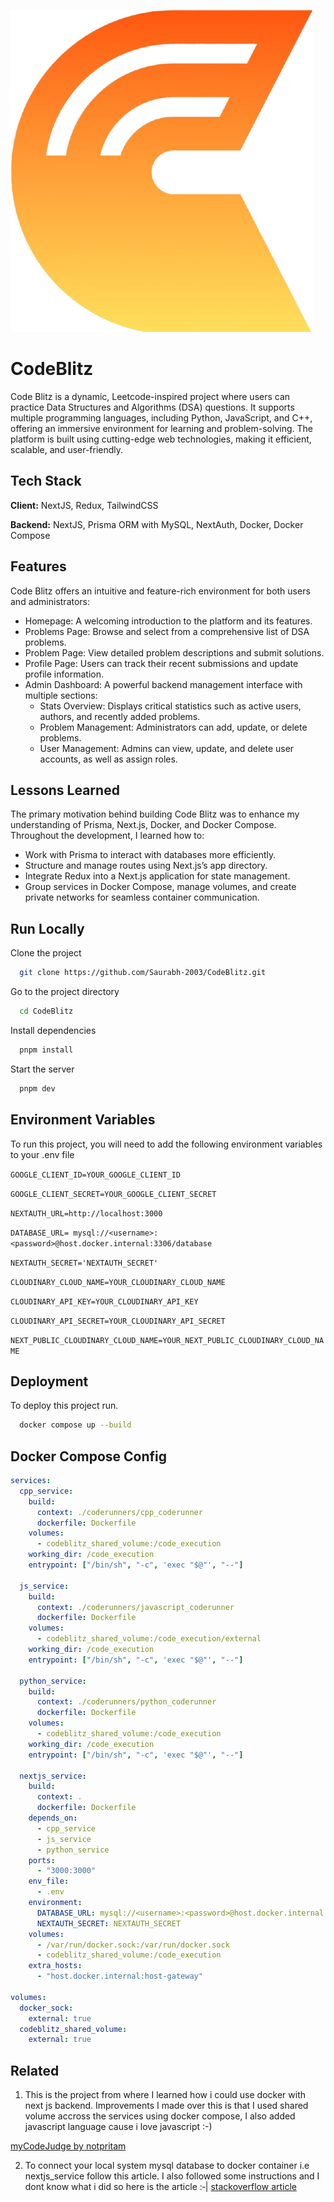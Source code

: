 
![Logo](public/codeblitz.png)


# CodeBlitz

Code Blitz is a dynamic, Leetcode-inspired project where users can practice Data Structures and Algorithms (DSA) questions. It supports multiple programming languages, including Python, JavaScript, and C++, offering an immersive environment for learning and problem-solving. The platform is built using cutting-edge web technologies, making it efficient, scalable, and user-friendly.

## Tech Stack

**Client:** NextJS, Redux, TailwindCSS

**Backend:** NextJS, Prisma ORM with MySQL, NextAuth, Docker, Docker Compose


## Features

Code Blitz offers an intuitive and feature-rich environment for both users and administrators:

- Homepage: A welcoming introduction to the platform and its features.
- Problems Page: Browse and select from a comprehensive list of DSA problems.
- Problem Page: View detailed problem descriptions and submit solutions.
- Profile Page: Users can track their recent submissions and update profile information.
- Admin Dashboard: A powerful backend management interface with multiple sections:
  - Stats Overview: Displays critical statistics such as active users, authors, and recently added problems.
  - Problem Management: Administrators can add, update, or delete problems.
  - User Management: Admins can view, update, and delete user accounts, as well as assign roles.


## Lessons Learned

The primary motivation behind building Code Blitz was to enhance my understanding of Prisma, Next.js, Docker, and Docker Compose. Throughout the development, I learned how to:

- Work with Prisma to interact with databases more efficiently.
- Structure and manage routes using Next.js’s app directory.
- Integrate Redux into a Next.js application for state management.
- Group services in Docker Compose, manage volumes, and create private networks for seamless container communication.
## Run Locally

Clone the project

```bash
  git clone https://github.com/Saurabh-2003/CodeBlitz.git
```

Go to the project directory

```bash
  cd CodeBlitz
```

Install dependencies

```bash
  pnpm install
```

Start the server

```bash
  pnpm dev
```


## Environment Variables

To run this project, you will need to add the following environment variables to your .env file

`GOOGLE_CLIENT_ID=YOUR_GOOGLE_CLIENT_ID`

`GOOGLE_CLIENT_SECRET=YOUR_GOOGLE_CLIENT_SECRET`

`NEXTAUTH_URL=http://localhost:3000`

`DATABASE_URL= mysql://<username>:<password>@host.docker.internal:3306/database`

`NEXTAUTH_SECRET='NEXTAUTH_SECRET'`

`CLOUDINARY_CLOUD_NAME=YOUR_CLOUDINARY_CLOUD_NAME`

`CLOUDINARY_API_KEY=YOUR_CLOUDINARY_API_KEY`

`CLOUDINARY_API_SECRET=YOUR_CLOUDINARY_API_SECRET`

`NEXT_PUBLIC_CLOUDINARY_CLOUD_NAME=YOUR_NEXT_PUBLIC_CLOUDINARY_CLOUD_NAME`
## Deployment

To deploy this project run.

```bash
  docker compose up --build
```


## Docker Compose Config

```yaml
services:
  cpp_service:
    build:
      context: ./coderunners/cpp_coderunner
      dockerfile: Dockerfile
    volumes:
      - codeblitz_shared_volume:/code_execution
    working_dir: /code_execution
    entrypoint: ["/bin/sh", "-c", 'exec "$@"', "--"]

  js_service:
    build:
      context: ./coderunners/javascript_coderunner
      dockerfile: Dockerfile
    volumes:
      - codeblitz_shared_volume:/code_execution/external
    working_dir: /code_execution
    entrypoint: ["/bin/sh", "-c", 'exec "$@"', "--"]

  python_service:
    build:
      context: ./coderunners/python_coderunner
      dockerfile: Dockerfile
    volumes:
      - codeblitz_shared_volume:/code_execution
    working_dir: /code_execution
    entrypoint: ["/bin/sh", "-c", 'exec "$@"', "--"]

  nextjs_service:
    build:
      context: .
      dockerfile: Dockerfile
    depends_on:
      - cpp_service
      - js_service
      - python_service
    ports:
      - "3000:3000"
    env_file:
      - .env
    environment:
      DATABASE_URL: mysql://<username>:<password>@host.docker.internal:3306/codeblitz
      NEXTAUTH_SECRET: NEXTAUTH_SECRET
    volumes:
      - /var/run/docker.sock:/var/run/docker.sock
      - codeblitz_shared_volume:/code_execution
    extra_hosts:
      - "host.docker.internal:host-gateway"

volumes:
  docker_sock:
    external: true
  codeblitz_shared_volume:
    external: true
```

## Related

1) This is the project from where I learned how i could use docker with next js backend. Improvements I made over this is that I used shared volume accross the services using docker compose, I also added javascript language cause i love javascript :-)

[myCodeJudge by notpritam](https://github.com/notpritam/myCodeJudge)


2) To connect your local system mysql database to docker container i.e nextjs_service follow this article. I also followed some instructions and I dont know what i did so here is the article  :‑|
[stackoverflow article](https://stackoverflow.com/questions/44543842/how-to-connect-locally-hosted-mysql-database-with-the-docker-container)
